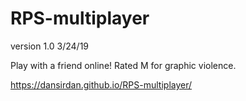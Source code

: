# RPS-multiplayer
version 1.0
3/24/19

Play with a friend online!
Rated M for graphic violence.

https://dansirdan.github.io/RPS-multiplayer/
